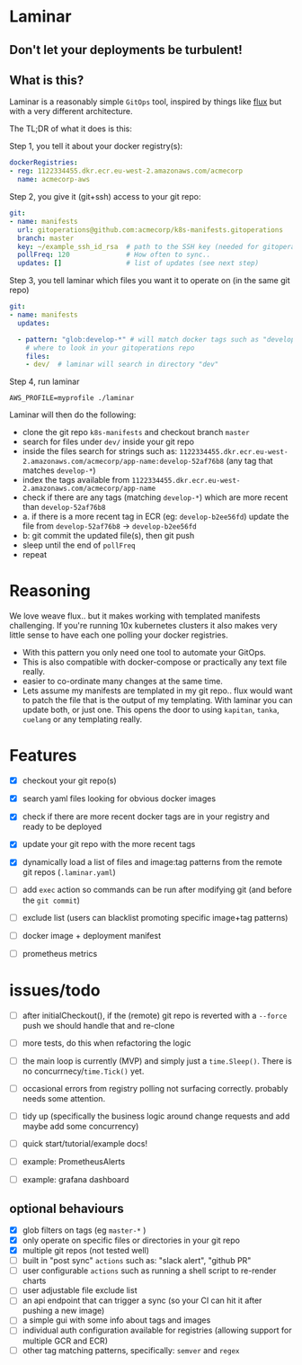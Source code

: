 # Laminar

## Don't let your deployments be turbulent!


## What is this?

Laminar is a reasonably simple `GitOps` tool, inspired by things like [flux](https://github.com/fluxcd/flux) but with a very different architecture.

The TL;DR of what it does is this:

Step 1, you tell it about your docker registry(s):
```yaml
dockerRegistries:
- reg: 1122334455.dkr.ecr.eu-west-2.amazonaws.com/acmecorp
  name: acmecorp-aws
```

Step 2, you give it (git+ssh) access to your git repo:
```yaml
git:
- name: manifests
  url: gitoperations@github.com:acmecorp/k8s-manifests.gitoperations
  branch: master
  key: ~/example_ssh_id_rsa  # path to the SSH key (needed for gitoperations)
  pollFreq: 120              # How often to sync..
  updates: []                # list of updates (see next step)
```

Step 3, you tell laminar which files you want it to operate on (in the same git repo)
```yaml
git:
- name: manifests
  updates:

  - pattern: "glob:develop-*" # will match docker tags such as "develop-1.2" or "develop-short_sha"
    # where to look in your gitoperations repo
    files:
    - dev/  # laminar will search in directory "dev"
```

Step 4, run laminar
```shell
AWS_PROFILE=myprofile ./laminar
```

Laminar will then do the following:
- clone the git repo `k8s-manifests` and checkout branch `master`
- search for files under `dev/` inside your git repo
- inside the files search for strings such as: `1122334455.dkr.ecr.eu-west-2.amazonaws.com/acmecorp/app-name:develop-52af76b8` (any tag that matches `develop-*`)
- index the tags available from `1122334455.dkr.ecr.eu-west-2.amazonaws.com/acmecorp/app-name`
- check if there are any tags (matching `develop-*`) which are more recent than `develop-52af76b8`
- a. if there is a more recent tag in ECR (eg: `develop-b2ee56fd`) update the file from  `develop-52af76b8` -> `develop-b2ee56fd`
- b: git commit the updated file(s), then git push
- sleep until the end of `pollFreq`
- repeat


# Reasoning
We love weave flux.. but it makes working with templated manifests challenging. If you're running 10x kubernetes clusters it also makes very little sense to have each one polling your docker registries.

- With this pattern you only need one tool to automate your GitOps.
- This is also compatible with docker-compose or practically any text file really.
- easier to co-ordinate many changes at the same time.
- Lets assume my manifests are templated in my git repo.. flux would want to patch the file that is the output of my templating. With laminar you can update both, or just one. This opens the door to using `kapitan`, `tanka`, `cuelang` or any templating really.

# Features

- [x] checkout your git repo(s)
- [x] search yaml files looking for obvious docker images
- [x] check if there are more recent docker tags are in your registry and ready to be deployed
- [x] update your git repo with the more recent tags
- [x] dynamically load a list of files and image:tag patterns from the remote git repos (`.laminar.yaml`)
- [ ] add `exec` action so commands can be run after modifying git (and before the `git commit`)
- [ ] exclude list (users can blacklist promoting specific image+tag patterns)
- [ ] docker image + deployment manifest
- [ ] prometheus metrics


# issues/todo
- [ ] after initialCheckout(), if the (remote) git repo is reverted with a `--force` push we should handle that and re-clone
- [ ] more tests, do this when refactoring the logic
- [ ] the main loop is currently (MVP) and simply just a `time.Sleep()`. There is no concurrnecy/`time.Tick()` yet.
- [ ] occasional errors from registry polling not surfacing correctly. probably needs some attention.
- [ ] tidy up (specifically the business logic around change requests and add maybe add some concurrency)
- [ ] quick start/tutorial/example docs!
- [ ] example: PrometheusAlerts
- [ ] example: grafana dashboard


## optional behaviours
- [x] glob filters on tags (eg `master-*` )
- [x] only operate on specific files or directories in your git repo
- [x] multiple git repos (not tested well)
- [ ] built in "post sync" `actions` such as: "slack alert", "github PR"
- [ ] user configurable `actions` such as running a shell script to re-render charts
- [ ] user adjustable file exclude list
- [ ] an api endpoint that can trigger a sync (so your CI can hit it after pushing a new image)
- [ ] a simple gui with some info about tags and images
- [ ] individual auth configuration available for registries (allowing support for multiple GCR and ECR)
- [ ] other tag matching patterns, specifically: `semver` and `regex`
